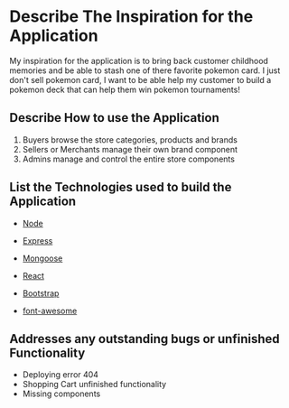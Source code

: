# Describe The Inspiration for the Application
My inspiration for the application is to bring back customer childhood memories and be able to stash one of there favorite pokemon card. I just don't sell pokemon card, I want to be able help my customer to build a pokemon deck that can help them win pokemon tournaments!  


## Describe How to use the Application

1. Buyers browse the store categories, products and brands
2. Sellers or Merchants manage their own brand component
3. Admins manage and control the entire store components 


## List the Technologies used to build the Application
- [Node](https://nodejs.org/en/)

- [Express](https://expressjs.com/)

- [Mongoose](https://mongoosejs.com/)

- [React](https://reactjs.org/)

- [Bootstrap](https://react-bootstrap.github.io/)

- [font-awesome](https://fontawesome.com/)

## Addresses any outstanding bugs or unfinished Functionality

- Deploying error 404
- Shopping Cart unfinished functionality
- Missing components